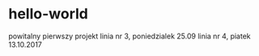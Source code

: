 # hello-world
powitalny pierwszy projekt
linia nr 3, poniedzialek 25.09
linia nr 4, piatek 13.10.2017

